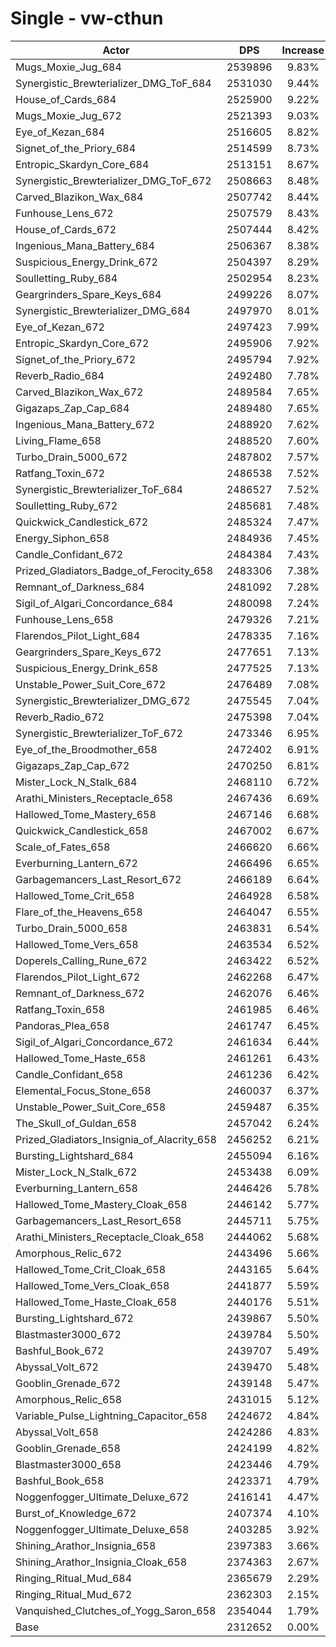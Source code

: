 # Single - vw-cthun
| Actor | DPS | Increase |
|---|:---:|:---:|
|Mugs_Moxie_Jug_684|2539896|9.83%|
|Synergistic_Brewterializer_DMG_ToF_684|2531030|9.44%|
|House_of_Cards_684|2525900|9.22%|
|Mugs_Moxie_Jug_672|2521393|9.03%|
|Eye_of_Kezan_684|2516605|8.82%|
|Signet_of_the_Priory_684|2514599|8.73%|
|Entropic_Skardyn_Core_684|2513151|8.67%|
|Synergistic_Brewterializer_DMG_ToF_672|2508663|8.48%|
|Carved_Blazikon_Wax_684|2507742|8.44%|
|Funhouse_Lens_672|2507579|8.43%|
|House_of_Cards_672|2507444|8.42%|
|Ingenious_Mana_Battery_684|2506367|8.38%|
|Suspicious_Energy_Drink_672|2504397|8.29%|
|Soulletting_Ruby_684|2502954|8.23%|
|Geargrinders_Spare_Keys_684|2499226|8.07%|
|Synergistic_Brewterializer_DMG_684|2497970|8.01%|
|Eye_of_Kezan_672|2497423|7.99%|
|Entropic_Skardyn_Core_672|2495906|7.92%|
|Signet_of_the_Priory_672|2495794|7.92%|
|Reverb_Radio_684|2492480|7.78%|
|Carved_Blazikon_Wax_672|2489584|7.65%|
|Gigazaps_Zap_Cap_684|2489480|7.65%|
|Ingenious_Mana_Battery_672|2488920|7.62%|
|Living_Flame_658|2488520|7.60%|
|Turbo_Drain_5000_672|2487802|7.57%|
|Ratfang_Toxin_672|2486538|7.52%|
|Synergistic_Brewterializer_ToF_684|2486527|7.52%|
|Soulletting_Ruby_672|2485681|7.48%|
|Quickwick_Candlestick_672|2485324|7.47%|
|Energy_Siphon_658|2484936|7.45%|
|Candle_Confidant_672|2484384|7.43%|
|Prized_Gladiators_Badge_of_Ferocity_658|2483306|7.38%|
|Remnant_of_Darkness_684|2481092|7.28%|
|Sigil_of_Algari_Concordance_684|2480098|7.24%|
|Funhouse_Lens_658|2479326|7.21%|
|Flarendos_Pilot_Light_684|2478335|7.16%|
|Geargrinders_Spare_Keys_672|2477651|7.13%|
|Suspicious_Energy_Drink_658|2477525|7.13%|
|Unstable_Power_Suit_Core_672|2476489|7.08%|
|Synergistic_Brewterializer_DMG_672|2475545|7.04%|
|Reverb_Radio_672|2475398|7.04%|
|Synergistic_Brewterializer_ToF_672|2473346|6.95%|
|Eye_of_the_Broodmother_658|2472402|6.91%|
|Gigazaps_Zap_Cap_672|2470250|6.81%|
|Mister_Lock_N_Stalk_684|2468110|6.72%|
|Arathi_Ministers_Receptacle_658|2467436|6.69%|
|Hallowed_Tome_Mastery_658|2467146|6.68%|
|Quickwick_Candlestick_658|2467002|6.67%|
|Scale_of_Fates_658|2466620|6.66%|
|Everburning_Lantern_672|2466496|6.65%|
|Garbagemancers_Last_Resort_672|2466189|6.64%|
|Hallowed_Tome_Crit_658|2464928|6.58%|
|Flare_of_the_Heavens_658|2464047|6.55%|
|Turbo_Drain_5000_658|2463831|6.54%|
|Hallowed_Tome_Vers_658|2463534|6.52%|
|Doperels_Calling_Rune_672|2463422|6.52%|
|Flarendos_Pilot_Light_672|2462268|6.47%|
|Remnant_of_Darkness_672|2462076|6.46%|
|Ratfang_Toxin_658|2461985|6.46%|
|Pandoras_Plea_658|2461747|6.45%|
|Sigil_of_Algari_Concordance_672|2461634|6.44%|
|Hallowed_Tome_Haste_658|2461261|6.43%|
|Candle_Confidant_658|2461236|6.42%|
|Elemental_Focus_Stone_658|2460037|6.37%|
|Unstable_Power_Suit_Core_658|2459487|6.35%|
|The_Skull_of_Guldan_658|2457042|6.24%|
|Prized_Gladiators_Insignia_of_Alacrity_658|2456252|6.21%|
|Bursting_Lightshard_684|2455094|6.16%|
|Mister_Lock_N_Stalk_672|2453438|6.09%|
|Everburning_Lantern_658|2446426|5.78%|
|Hallowed_Tome_Mastery_Cloak_658|2446142|5.77%|
|Garbagemancers_Last_Resort_658|2445711|5.75%|
|Arathi_Ministers_Receptacle_Cloak_658|2444062|5.68%|
|Amorphous_Relic_672|2443496|5.66%|
|Hallowed_Tome_Crit_Cloak_658|2443165|5.64%|
|Hallowed_Tome_Vers_Cloak_658|2441877|5.59%|
|Hallowed_Tome_Haste_Cloak_658|2440176|5.51%|
|Bursting_Lightshard_672|2439867|5.50%|
|Blastmaster3000_672|2439784|5.50%|
|Bashful_Book_672|2439707|5.49%|
|Abyssal_Volt_672|2439470|5.48%|
|Gooblin_Grenade_672|2439148|5.47%|
|Amorphous_Relic_658|2431015|5.12%|
|Variable_Pulse_Lightning_Capacitor_658|2424672|4.84%|
|Abyssal_Volt_658|2424286|4.83%|
|Gooblin_Grenade_658|2424199|4.82%|
|Blastmaster3000_658|2423446|4.79%|
|Bashful_Book_658|2423371|4.79%|
|Noggenfogger_Ultimate_Deluxe_672|2416141|4.47%|
|Burst_of_Knowledge_672|2407374|4.10%|
|Noggenfogger_Ultimate_Deluxe_658|2403285|3.92%|
|Shining_Arathor_Insignia_658|2397383|3.66%|
|Shining_Arathor_Insignia_Cloak_658|2374363|2.67%|
|Ringing_Ritual_Mud_684|2365679|2.29%|
|Ringing_Ritual_Mud_672|2362303|2.15%|
|Vanquished_Clutches_of_Yogg_Saron_658|2354044|1.79%|
|Base|2312652|0.00%|
